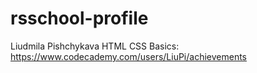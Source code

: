 # rsschool-profile
Liudmila Pishchykava
HTML CSS Basics: https://www.codecademy.com/users/LiuPi/achievements